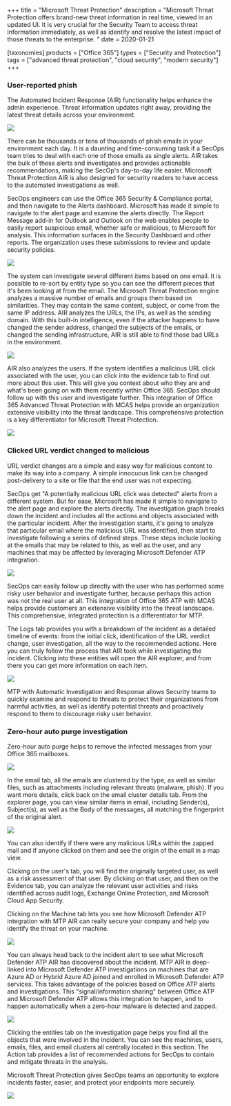 +++
title = "Microsoft Threat Protection"
description = "Microsoft Threat Protection offers brand-new threat information in real time, viewed in an updated UI. It is very crucial for the Security Team to access threat information immediately, as well as identify and resolve the latest impact of those threats to the enterprise. "
date = 2020-01-21

[taxonomies]
products = ["Office 365"]
types = ["Security and Protection"]
tags = ["advanced threat protection", "cloud security", "modern security"]
+++

### User-reported phish

The Automated Incident Response (AIR) functionality helps
enhance the admin experience. Threat information updates right away,
providing the latest threat details across your environment.

![](https://o365hq.com/images/659.png)

There can be thousands or tens of thousands of phish emails in your
environment each day. It is a daunting and time-consuming task if a
SecOps team tries to deal with each one of those emails as single
alerts. AIR takes the bulk of these alerts and investigates and
provides actionable recommendations, making the SecOp's day-to-day life
easier. Microsoft Threat Protection AIR is also designed for
security readers to have access to the automated investigations as well.

SecOps engineers can use the Office 365 Security & Compliance portal,
and then navigate to the Alerts dashboard. Microsoft has made it simple
to navigate to the alert page and examine the alerts directly. The
Report Message add-in for Outlook and Outlook on the web enables people
to easily report suspicious email, whether safe or malicious, to
Microsoft for analysis. This information surfaces in the Security
Dashboard and other reports. The organization uses these submissions to
review and update security policies.

![](https://o365hq.com/images/662.png)

The system can investigate several different items based on one email.
It is possible to re-sort by entity type so you can see the different
pieces that it's been looking at from the email. The Microsoft Threat
Protection engine analyzes a massive number of emails and groups them
based on similarities. They may contain the same content, subject, or
come from the same IP address. AIR analyzes the URLs,
the IPs, as well as the sending domain. With this built-in intelligence,
even if the attacker happens to have changed the sender address, changed
the subjects of the emails, or changed the sending infrastructure,
AIR is still able to find those bad URLs in the
environment.

![](https://o365hq.com/images/661.png)

AIR also analyzes the users. If the system identifies a
malicious URL click associated with the user, you can click
into the evidence tab to find out more about this user. This will give
you context about who they are and what's been going on with them
recently within Office 365. SecOps should follow up with this user and
investigate further. This integration of Office 365 Advanced Threat
Protection with MCAS helps provide an organization extensive
visibility into the threat landscape. This comprehensive protection is a
key differentiator for Microsoft Threat Protection.

![](https://o365hq.com/images/660.png)

### Clicked URL verdict changed to malicious

URL verdict changes are a simple and easy way for malicious
content to make its way into a company. A simple innocuous link can be
changed post-delivery to a site or file that the end user was not
expecting.

SecOps get "A potentially malicious URL click was detected"
alerts from a different system. But for ease, Microsoft has made it
simple to navigate to the alert page and explore the alerts
directly. The investigation graph breaks down the incident and includes
all the actions and objects associated with the particular incident.
After the investigation starts, it's going to analyze that particular
email where the malicious URL was identified, then start to
investigate following a series of defined steps. These steps include
looking at the emails that may be related to this, as well as the user,
and any machines that may be affected by leveraging Microsoft Defender
ATP integration.

![](https://o365hq.com/images/663.png)

SecOps can easily follow up directly with the user who has performed
some risky user behavior and investigate further, because perhaps this
action was not the real user at all. This integration of Office 365
ATP with MCAS helps provide customers an extensive
visibility into the threat landscape. This comprehensive, integrated
protection is a differentiator for MTP.

The Logs tab provides you with a breakdown of the incident as a detailed
timeline of events: from the initial click, identification of the
URL verdict change, user investigation, all the way to the
recommended actions. Here you can truly follow the process that
AIR took while investigating the incident. Clicking into these
entities will open the AIR explorer, and from there you can get
more information on each item.

![](https://o365hq.com/images/664.png)

MTP with Automatic Investigation and Response allows Security
teams to quickly examine and respond to threats to protect their
organizations from harmful activities, as well as identify potential
threats and proactively respond to them to discourage risky user
behavior.

### Zero-hour auto purge investigation

Zero-hour auto purge helps to remove the infected messages from your
Office 365 mailboxes.

![](https://o365hq.com/images/667.png)

In the email tab, all the emails are clustered by the type, as well as
similar files, such as attachments including relevant threats (malware,
phish). If you want more details, click back on the email cluster
details tab. From the explorer page, you can view similar items in email,
including Sender(s), Subject(s), as well as the Body of the messages,
all matching the fingerprint of the original alert.

![](https://o365hq.com/images/665.png)

You can also identify if there were any malicious URLs within
the zapped mail and if anyone clicked on them and see the origin of the
email in a map view.

Clicking on the user's tab, you will find the originally targeted user,
as well as a risk assessment of that user. By clicking on that user, and
then on the Evidence tab, you can analyze the relevant user activities
and risks identified across audit logs, Exchange Online Protection, and
Microsoft Cloud App Security.

Clicking on the Machine tab lets you see how Microsoft Defender
ATP integration with MTP AIR can really
secure your company and help you identify the threat on your machine.

![](https://o365hq.com/images/666.png)

You can always head back to the incident alert to see what Microsoft
Defender ATP AIR has discovered about the incident.
MTP AIR is deep-linked into Microsoft Defender
ATP investigations on machines that are Azure AD or Hybrid
Azure AD joined and enrolled in Microsoft Defender ATP
services. This takes advantage of the policies based on Office
ATP alerts and investigations. This "signal/information
sharing" between Office ATP and Microsoft Defender ATP
allows this integration to happen, and to happen automatically when a
zero-hour malware is detected and zapped.

![](https://o365hq.com/images/668.png)

Clicking the entities tab on the investigation page helps you find all
the objects that were involved in the incident. You can see the
machines, users, emails, files, and email clusters all centrally located
in this section. The Action tab provides a list of recommended actions
for SecOps to contain and mitigate threats in the analysis.

Microsoft Threat Protection gives SecOps teams an opportunity to explore
incidents faster, easier, and protect your endpoints more securely.

![](https://o365hq.com/images/669.png)
